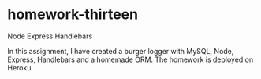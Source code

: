 # homework-thirteen
Node Express Handlebars

In this assignment, I have created a burger logger with MySQL, Node, Express, Handlebars and a homemade ORM. 
The homework is deployed on Heroku
